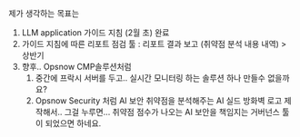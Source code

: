 제가 생각하는 목표는 
1. LLM application 가이드 지침 (2월 초) 완료 
2. 가이드 지침에 따른 리포트 점검 툴 : 리포트 결과 보고 (취약점 분석 내용 내역) > 상반기 
3. 향후.. Opsnow CMP솔루션처럼 
   1) 중간에 프락시 서버를 두고.. 실시간 모니터링 하는 솔루션 하나 만들수 없을까요? 
   2) Opsnow Security 처럼 
       AI 보안 취약점을 분석해주는  AI 실드 방화벽 로고 제작해서.. 그걸 누루면... 취약점 점수가 나오는 
   AI 보안을 책임지는 거버넌스 툴이 되었으면 하네요.